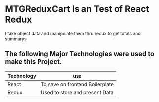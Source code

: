 # MTGReduxCart Is an Test of React Redux

I take object data and manipulate them thru redux to get totals and summarys

## The following Major Technologies were used to make this Project.

| Technology | use |
| --- | ---|
| React | To save on frontend Boilerplate |
| Redux | Used to store and present Data |
